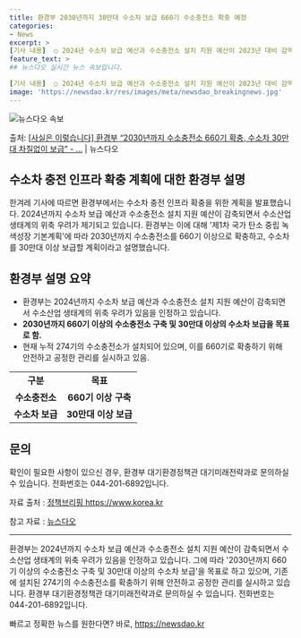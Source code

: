 ```yaml
---
title: 환경부 2030년까지 30만대 수소차 보급 660기 수소충전소 확충 예정
categories:
- News
excerpt: >
[기사 내용]  ○ 2024년 수소차 보급 예산과 수소충전소 설치 지원 예산이 2023년 대비 감액되어 수소…
feature_text: >
## 뉴스다오 실시간 뉴스 속보입니다.

[기사 내용]  ○ 2024년 수소차 보급 예산과 수소충전소 설치 지원 예산이 2023년 대비 감액되어 수소…
image: 'https://newsdao.kr/res/images/meta/newsdao_breakingnews.jpg'
---
```


![뉴스다오 속보](https://newsdao.kr/res/images/meta/newsdao_breakingnews.jpg)

<p>출처: <a href="https://newsdao.kr/2680" rel="dofollow">[사실은 이렇습니다] 환경부 “2030년까지 수소충전소 660기 확충, 수소차 30만대 차질없이 보급” - …</a> | 뉴스다오</p>

<h2>수소차 충전 인프라 확충 계획에 대한 환경부 설명</h2>
<p data-ke-size="size16">한겨레 기사에 따르면 환경부에서는 수소차 충전 인프라 확충을 위한 계획을 발표했습니다. 2024년까지 수소차 보급 예산과 수소충전소 설치 지원 예산이 감축되면서 수소산업 생태계의 위축 우려가 제기되고 있습니다. 환경부는 이에 대해 '제1차 국가 탄소 중립 녹색성장 기본계획'에 따라 2030년까지 수소충전소를 660기 이상으로 확충하고, 수소차를 30만대 이상 보급할 계획이라고 설명했습니다.</p>

<h2 data-ke-size="size26">환경부 설명 요약</h2>
<ul>
    <li>환경부는 2024년까지 수소차 보급 예산과 수소충전소 설치 지원 예산이 감축되면서 수소산업 생태계의 위축 우려가 있음을 인정하고 있습니다.</li>
    <li><b>2030년까지 660기 이상의 수소충전소 구축 및 30만대 이상의 수소차 보급을 목표로 함.</b></li>
    <li>현재 누적 274기의 수소충전소가 설치되어 있으며, 이를 660기로 확충하기 위해 안전하고 공정한 관리를 실시하고 있음.</li>
</ul>

<table>
	<tbody>
		<tr>
			<td style="text-align: center; height: 17px;"><b>구분</b></td>
			<td style="text-align: center; height: 17px;"><b>목표</b></td>
		</tr>
		<tr>
			<td style="text-align: center; height: 17px;"><b>수소충전소</b></td>
			<td style="text-align: center; height: 17px;"><b>660기 이상 구축</b></td>
		</tr>
		<tr>
			<td style="text-align: center; height: 17px;"><b>수소차 보급</b></td>
			<td style="text-align: center; height: 17px;"><b>30만대 이상 보급</b></td>
		</tr>
	</tbody>
</table>

<h2 data-ke-size="size26">문의</h2>
<p data-ke-size="size16">확인이 필요한 사항이 있으신 경우, 환경부 대기환경정책관 대기미래전략과로 문의하실 수 있습니다. 전화번호는 044-201-6892입니다.</p>

<p data-ke-size="size16">자료 출처 : <a href="https://https://www.korea.kr">정책브리핑 https://www.korea.kr</a></p>
<p data-ke-size="size16">참고 자료 : <a href="https://newsdao.kr/2680">뉴스다오</a></p>
<hr>

<p data-ke-size="size16"> 환경부는 2024년까지 수소차 보급 예산과 수소충전소 설치 지원 예산이 감축되면서 수소산업 생태계의 위축 우려가 있음을 인정하고 있습니다. 그에 따라 '2030년까지 660기 이상의 수소충전소 구축 및 30만대 이상의 수소차 보급'을 목표로 하고 있으며, 기존에 설치된 274기의 수소충전소를 확충하기 위해 안전하고 공정한 관리를 실시하고 있습니다. 환경부 대기환경정책관 대기미래전략과로 문의하실 수 있습니다. 전화번호는 044-201-6892입니다.</p> 

빠르고 정확한 뉴스를 원한다면? 바로, <a href="https://newsdao.kr" rel="dofollow">https://newsdao.kr</a>


    
